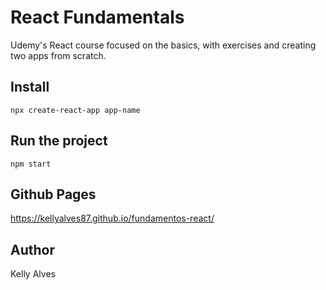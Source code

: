 # React Fundamentals

Udemy's React course focused on the basics, with exercises and creating two apps from scratch.

## Install

```
npx create-react-app app-name
```

## Run the project

```
npm start
```

## Github Pages

https://kellyalves87.github.io/fundamentos-react/

## Author

Kelly Alves
